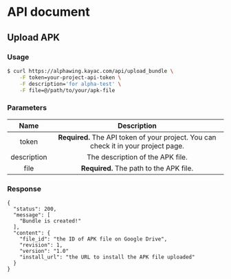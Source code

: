 # API document

## Upload APK

### Usage

``` sh
$ curl https://alphawing.kayac.com/api/upload_bundle \
    -F token=your-project-api-token \
    -F description='for alpha-test' \
    -F file=@/path/to/your/apk-file
```

### Parameters

|Name|Description|
|:---:|:---:|
|token|**Required.** The API token of your project. You can check it in your project page.|
|description|The description of the APK file.|
|file|**Required.** The path to the APK file.|

### Response

```
{
  "status": 200,
  "message": [
    "Bundle is created!"
  ],
  "content": {
    "file_id": "the ID of APK file on Google Drive",
    "revision": 1,
    "version": "1.0"
    "install_url": "the URL to install the APK file uploaded"
  }
}
```
